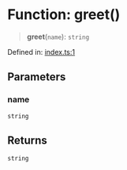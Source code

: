 # Function: greet()

> **greet**(`name`): `string`

Defined in: [index.ts:1](https://github.com/The-Node-Forge/npm-template/blob/bb2d7501ded8761da7778685210dfc67a0fb7235/src/index.ts#L1)

## Parameters

### name

`string`

## Returns

`string`
